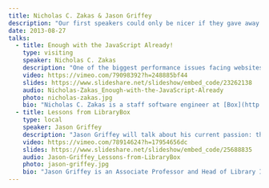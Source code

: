 ```yaml
---
title: Nicholas C. Zakas & Jason Griffey
description: "Our first speakers could only be nicer if they gave away free legos at every talk! The line-up starts with UTC’s Head of Library IT **Jason Griffey**, who will kick off the evening with a brief talk about the LibraryBox Project and the ups and downs of a successful Kickstarter campaign. Following Jason, **Nicholas Zakas**—the acclaimed author and JavaScript guru with a pedigree that includes VistaPrint, Yahoo!, and Box—will be taking the stage to deliver the headlining talk “Enough with the JavaScript Already.”"
date: 2013-08-27
talks:
  - title: Enough with the JavaScript Already!
    type: visiting
    speaker: Nicholas C. Zakas
    description: "One of the biggest performance issues facing websites today is the sheer amount of JavaScript needed to power the page. The demand for more interactive and responsive applications has driven JavaScript usage through the roof, and it’s common for large sites to end up with more than 1 MB of JavaScript per page even after minification. But do we really need that much JavaScript? Putting several large websites under the microscope, Nicholas will work his magic and show just how little of that JavaScript is actually necessary. He’ll also discuss JavaScript library design and how some flawed patterns contribute to code bloat and unnecessary memory usage, ultimately wrestling with the dilemma: is it better to write the component yourself rather than using an off-the-shelf one?"
    video: https://vimeo.com/79098392?h=248885bf44
    slides: https://www.slideshare.net/slideshow/embed_code/23262138
    audio: Nicholas-Zakas_Enough-with-the-JavaScript-Already
    photo: nicholas-zakas.jpg
    bio: "Nicholas C. Zakas is a staff software engineer at [Box](http://www.box.com/) in beautiful Los Altos, a well-known author, and speaker. He was the front-end tech lead for the Yahoo! homepage and a contributor to the [YUI library](https://yuilibrary.com/). He’s written several books, the most recent of which is [<cite>Maintainable JavaScript</cite>](http://shop.oreilly.com/product/0636920025245.do) (O’Reilly, 2012). Nicholas is a strong advocate for development best practices including progressive enhancement, accessibility, performance, scalability, and maintainability. He blogs regularly at [nczonline.net](http://nczonline.net/) and can be found on Twitter as [@slicknet](http://twitter.com/slicknet)."
  - title: Lessons from LibraryBox
    type: local
    speaker: Jason Griffey
    description: "Jason Griffey will talk about his current passion: the LibraryBox Project, an open source wifi file sharing device that recently had its v2.0 funded on Kickstarter to the tune of $33,000. He will discuss the genesis of the project, his ongoing goals for v2.0, and why receiving 1000% of his funding goals via Kickstarter keeps him up at night."
    video: https://vimeo.com/78914624?h=17954656dc
    slides: https://www.slideshare.net/slideshow/embed_code/25688835
    audio: Jason-Griffey_Lessons-from-LibraryBox
    photo: jason-griffey.jpg
    bio: "Jason Griffey is an Associate Professor and Head of Library Information Technology at the University of Tennessee at Chattanooga. His latest book, Mobile Technology and Libraries, is available as a part of the award winning Neal Schuman’s Tech Set. He was named a Library Journal Mover & Shaker in 2009, and speaks internationally on the future of libraries, mobile technology, eBooks, and other technology related issues. You can find him at jasongriffey.net and on the ALA Techsource blog. Jason spends his free time with his daughter Eliza, reading, obsessing over gadgets, and preparing for the inevitable zombie uprising."
---
```

